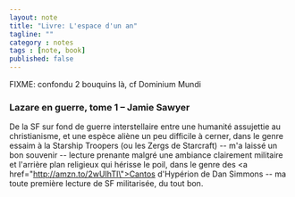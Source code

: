 ```yaml
---
layout: note
title: "Livre: L'espace d'un an"
tagline: ""
category : notes
tags : [note, book]
published: false
---
```



FIXME: confondu 2 bouquins là, cf Dominium Mundi

### Lazare en guerre, tome 1 &ndash; Jamie Sawyer

De la SF sur fond de guerre interstellaire entre une humanité assujettie au
christianisme, et une espèce aliène un peu difficile à cerner, dans le genre
essaim à la Starship Troopers (ou les Zergs de Starcraft) -- m\'a laissé un bon
souvenir -- lecture prenante malgré une ambiance clairement militaire et
l\'arrière plan religieux qui hérisse le poil, dans le genre des <a
href=\"http://amzn.to/2wUIhTI\">Cantos d\'Hypérion de Dan Simmons</a> -- ma
toute première lecture de SF militarisée, du tout bon.


